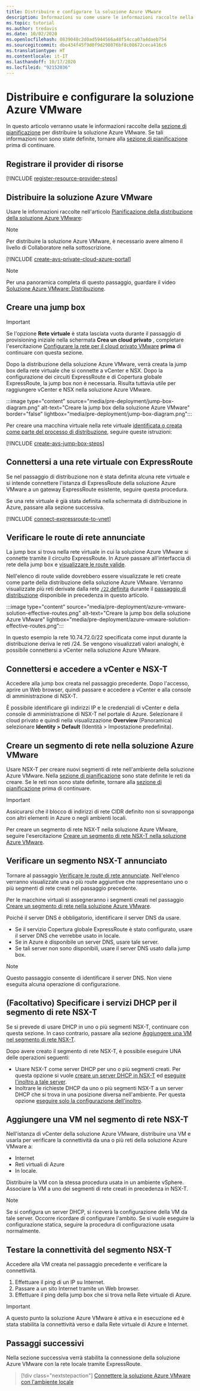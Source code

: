 ```yaml
---
title: Distribuire e configurare la soluzione Azure VMware
description: Informazioni su come usare le informazioni raccolte nella fase di pianificazione per distribuire il cloud privato della soluzione Azure VMware.
ms.topic: tutorial
ms.author: tredavis
ms.date: 10/02/2020
ms.openlocfilehash: 0839048c2d0ad5944566a48f54cca07a4daeb754
ms.sourcegitcommit: dbe434f45f9d0f9d298076bf8c08672ceca416c6
ms.translationtype: HT
ms.contentlocale: it-IT
ms.lasthandoff: 10/17/2020
ms.locfileid: "92152036"
---
```

# <a name="deploy-and-configure-azure-vmware-solution"></a>Distribuire e configurare la soluzione Azure VMware

In questo articolo verranno usate le informazioni raccolte della [sezione di pianificazione](production-ready-deployment-steps.md) per distribuire la soluzione Azure VMware. Se tali informazioni non sono state definite, tornare alla [sezione di pianificazione](production-ready-deployment-steps.md) prima di continuare.

## <a name="register-the-resource-provider"></a>Registrare il provider di risorse

[!INCLUDE [register-resource-provider-steps](includes/register-resource-provider-steps.md)]


## <a name="deploy-azure-vmware-solution"></a>Distribuire la soluzione Azure VMware

Usare le informazioni raccolte nell'articolo [Pianificazione della distribuzione della soluzione Azure VMware](production-ready-deployment-steps.md):

>[!NOTE]
>Per distribuire la soluzione Azure VMware, è necessario avere almeno il livello di Collaboratore nella sottoscrizione.

[!INCLUDE [create-avs-private-cloud-azure-portal](includes/create-private-cloud-azure-portal-steps.md)]

>[!NOTE]
>Per una panoramica completa di questo passaggio, guardare il video [Soluzione Azure VMware: Distribuzione](https://www.youtube.com/embed/1JLB3L2WDWI). 

## <a name="create-the-jump-box"></a>Creare una jump box

>[!IMPORTANT]
>Se l'opzione **Rete virtuale** è stata lasciata vuota durante il passaggio di provisioning iniziale nella schermata **Crea un cloud privato** , completare l'esercitazione [Configurare la rete per il cloud privato VMware](tutorial-configure-networking.md) **prima** di continuare con questa sezione.  

Dopo la distribuzione della soluzione Azure VMware, verrà creata la jump box della rete virtuale che si connette a vCenter e NSX. Dopo la configurazione dei circuiti ExpressRoute e di Copertura globale ExpressRoute, la jump box non è necessaria.  Risulta tuttavia utile per raggiungere vCenter e NSX nella soluzione Azure VMware.  

:::image type="content" source="media/pre-deployment/jump-box-diagram.png" alt-text="Creare la jump box della soluzione Azure VMware" border="false" lightbox="media/pre-deployment/jump-box-diagram.png":::

Per creare una macchina virtuale nella rete virtuale [identificata o creata come parte del processo di distribuzione](production-ready-deployment-steps.md#azure-virtual-network-to-attach-azure-vmware-solution), seguire queste istruzioni: 

[!INCLUDE [create-avs-jump-box-steps](includes/create-jump-box-steps.md)]

## <a name="connect-to-a-virtual-network-with-expressroute"></a>Connettersi a una rete virtuale con ExpressRoute

Se nel passaggio di distribuzione non è stata definita alcuna rete virtuale e si intende connettere l'istanza di ExpressRoute della soluzione Azure VMware a un gateway ExpressRoute esistente, seguire questa procedura.

Se una rete virtuale è già stata definita nella schermata di distribuzione in Azure, passare alla sezione successiva.

[!INCLUDE [connect-expressroute-to-vnet](includes/connect-expressroute-vnet.md)]

## <a name="verify-network-routes-advertised"></a>Verificare le route di rete annunciate

La jump box si trova nella rete virtuale in cui la soluzione Azure VMware si connette tramite il circuito ExpressRoute.  In Azure passare all'interfaccia di rete della jump box e [visualizzare le route valide](../virtual-network/manage-route-table.md#view-effective-routes).

Nell'elenco di route valide dovrebbero essere visualizzate le reti create come parte della distribuzione della soluzione Azure VMware. Verranno visualizzate più reti derivate dalla rete [`/22` definita](production-ready-deployment-steps.md#ip-address-segment) durante il [passaggio di distribuzione](#deploy-azure-vmware-solution) disponibile in precedenza in questo articolo.

:::image type="content" source="media/pre-deployment/azure-vmware-solution-effective-routes.png" alt-text="Creare la jump box della soluzione Azure VMware" lightbox="media/pre-deployment/azure-vmware-solution-effective-routes.png":::

In questo esempio la rete 10.74.72.0/22 specificata come input durante la distribuzione deriva le reti /24.  Se vengono visualizzati valori analoghi, è possibile connettersi a vCenter nella soluzione Azure VMware.

## <a name="connect-and-sign-in-to-vcenter-and-nsx-t"></a>Connettersi e accedere a vCenter e NSX-T

Accedere alla jump box creata nel passaggio precedente. Dopo l'accesso, aprire un Web browser, quindi passare e accedere a vCenter e alla console di amministrazione di NSX-T.  

È possibile identificare gli indirizzi IP e le credenziali di vCenter e della console di amministrazione di NSX-T nel portale di Azure.  Selezionare il cloud privato e quindi nella visualizzazione **Overview** (Panoramica) selezionare **Identity > Default** (Identità > Impostazione predefinita). 

## <a name="create-a-network-segment-on-azure-vmware-solution"></a>Creare un segmento di rete nella soluzione Azure VMware

Usare NSX-T per creare nuovi segmenti di rete nell'ambiente della soluzione Azure VMware.  Nella [sezione di pianificazione](production-ready-deployment-steps.md) sono state definite le reti da creare.  Se le reti non sono state definite, tornare alla [sezione di pianificazione](production-ready-deployment-steps.md) prima di continuare.

>[!IMPORTANT]
>Assicurarsi che il blocco di indirizzi di rete CIDR definito non si sovrapponga con altri elementi in Azure o negli ambienti locali.  

Per creare un segmento di rete NSX-T nella soluzione Azure VMware, seguire l'esercitazione [Creare un segmento di rete NSX-T nella soluzione Azure VMware](tutorial-nsx-t-network-segment.md).

## <a name="verify-advertised-nsx-t-segment"></a>Verificare un segmento NSX-T annunciato

Tornare al passaggio [Verificare le route di rete annunciate](#verify-network-routes-advertised). Nell'elenco verranno visualizzate una o più route aggiuntive che rappresentano uno o più segmenti di rete creati nel passaggio precedente.  

Per le macchine virtuali si assegneranno i segmenti creati nel passaggio [Creare un segmento di rete nella soluzione Azure VMware](#create-a-network-segment-on-azure-vmware-solution).  

Poiché il server DNS è obbligatorio, identificare il server DNS da usare.  

- Se il servizio Copertura globale ExpressRoute è stato configurato, usare il server DNS che verrebbe usato in locale.  
- Se in Azure è disponibile un server DNS, usare tale server.  
- Se tali server non sono disponibili, usare il server DNS usato dalla jump box.

>[!NOTE]
>Questo passaggio consente di identificare il server DNS. Non viene eseguita alcuna operazione di configurazione.

## <a name="optional-provide-dhcp-services-to-nsx-t-network-segment"></a>(Facoltativo) Specificare i servizi DHCP per il segmento di rete NSX-T

Se si prevede di usare DHCP in uno o più segmenti NSX-T, continuare con questa sezione. In caso contrario, passare alla sezione [Aggiungere una VM nel segmento di rete NSX-T](#add-a-vm-on-the-nsx-t-network-segment).  

Dopo avere creato il segmento di rete NSX-T, è possibile eseguire UNA delle operazioni seguenti:

* Usare NSX-T come server DHCP per uno o più segmenti creati. Per questa opzione si vuole [creare un server DHCP in NSX-T](manage-dhcp.md#create-dhcp-server) ed [eseguire l'inoltro a tale server](manage-dhcp.md#create-dhcp-relay-service).
* Inoltrare le richieste DHCP da uno o più segmenti NSX-T a un server DHCP che si trova in una posizione diversa nell'ambiente. Per questa opzione [eseguire solo la configurazione dell'inoltro](manage-dhcp.md#create-dhcp-relay-service).


## <a name="add-a-vm-on-the-nsx-t-network-segment"></a>Aggiungere una VM nel segmento di rete NSX-T

Nell'istanza di vCenter della soluzione Azure VMware, distribuire una VM e usarla per verificare la connettività da una o più reti della soluzione Azure VMware a:

- Internet
- Reti virtuali di Azure
- In locale.  

Distribuire la VM con la stessa procedura usata in un ambiente vSphere.  Associare la VM a uno dei segmenti di rete creati in precedenza in NSX-T.  

>[!NOTE]
>Se si configura un server DHCP, si riceverà la configurazione della VM da tale server. Occorre ricordare di configurare l'ambito.  Se si vuole eseguire la configurazione statica, seguire la procedura di configurazione usata normalmente.

## <a name="test-the-nsx-t-segment-connectivity"></a>Testare la connettività del segmento NSX-T

Accedere alla VM creata nel passaggio precedente e verificare la connettività.

1. Effettuare il ping di un IP su Internet.
2. Passare a un sito Internet tramite un Web browser.
3. Effettuare il ping della jump box che si trova nella Rete virtuale di Azure.

>[!IMPORTANT]
>A questo punto la soluzione Azure VMware è attiva e in esecuzione ed è stata stabilita la connettività verso e dalla Rete virtuale di Azure e Internet.

## <a name="next-steps"></a>Passaggi successivi

Nella sezione successiva verrà stabilita la connessione della soluzione Azure VMware con la rete locale tramite ExpressRoute.
> [!div class="nextstepaction"]
> [Connettere la soluzione Azure VMware con l'ambiente locale](azure-vmware-solution-on-premises.md)
